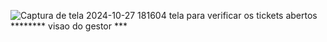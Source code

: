 ![Captura de tela 2024-10-27 181604](https://github.com/user-attachments/assets/53849d68-208c-48b6-b9db-839cb913e655)   tela para verificar os tickets abertos ******** visao do gestor *** 
